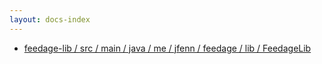 ```yaml
---
layout: docs-index
---
```

- [feedage-lib / src / main / java / me / jfenn / feedage / lib / FeedageLib](feedage-lib/src/main/java/me/jfenn/feedage/lib/FeedageLib)
